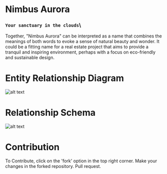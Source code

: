 # **Nimbus Aurora**
### **`Your sanctuary in the clouds`**\
Together, "Nimbus Aurora" can be interpreted as a name that combines the meanings of both words to evoke a sense of natural beauty and wonder. It could be a fitting name for a real estate project that aims to provide a tranquil and inspiring environment, perhaps with a focus on eco-friendly and sustainable design.

# Entity Relationship Diagram

![alt text](https://github.com/anant-357/DBMS_IIITG_Project/blob/main/documentation/ER.png?raw=true)


# Relationship Schema

![alt text](https://github.com/anant-357/DBMS_IIITG_Project/blob/main/documentation/RS.png?raw=true)


# Contribution
To Contribute, click on the 'fork' option in the top right corner.
Make your changes in the forked repository.
Pull request.

